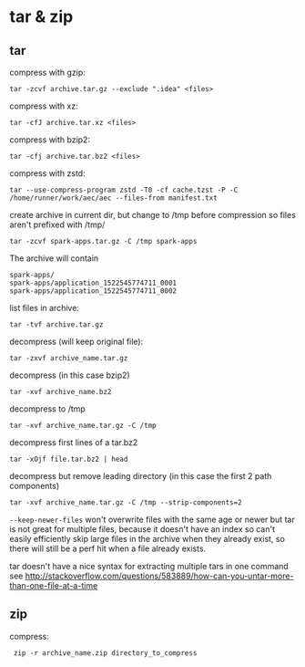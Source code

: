 # tar & zip

## tar

compress with gzip:
```
tar -zcvf archive.tar.gz --exclude ".idea" <files>
```

compress with xz:
```
tar -cfJ archive.tar.xz <files>
```

compress with bzip2:
```
tar -cfj archive.tar.bz2 <files>
```

compress with zstd:
```
tar --use-compress-program zstd -T0 -cf cache.tzst -P -C /home/runner/work/aec/aec --files-from manifest.txt
```

create archive in current dir, but change to /tmp before compression so files aren't prefixed with /tmp/
```
tar -zcvf spark-apps.tar.gz -C /tmp spark-apps
```
The archive will contain
```
spark-apps/
spark-apps/application_1522545774711_0001
spark-apps/application_1522545774711_0002
```

list files in archive:
```
tar -tvf archive.tar.gz
```

decompress (will keep original file):
```
tar -zxvf archive_name.tar.gz
```

decompress (in this case bzip2)
```
tar -xvf archive_name.bz2
```

decompress to /tmp
```
tar -xvf archive_name.tar.gz -C /tmp
```

decompress first lines of a tar.bz2
```
tar -xOjf file.tar.bz2 | head
```

decompress but remove leading directory (in this case the first 2 path components)
```
tar -xvf archive_name.tar.gz -C /tmp --strip-components=2
```

`--keep-newer-files` won't overwrite files with the same age or newer
but tar is not great for multiple files, because it doesn't have an index so can't easily efficiently skip large files in the archive when they already exist, so there will still be a perf hit when a file already exists.

tar doesn't have a nice syntax for extracting multiple tars in one command see http://stackoverflow.com/questions/583889/how-can-you-untar-more-than-one-file-at-a-time
## zip

compress:
```
 zip -r archive_name.zip directory_to_compress
```

